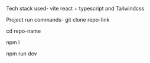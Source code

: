 Tech stack used-
vite react + typescript and Tailwindcss

Project run commands-
git clone repo-link

cd repo-name

npm i

npm run dev
